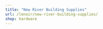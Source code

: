 ```yaml
---
title: "New River Building Supplies"
url: /lenoir/new-river-building-supplies/
shop: hardware
---
```

